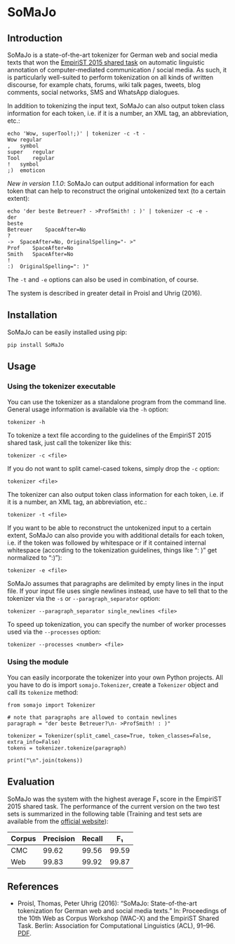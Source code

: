 # SoMaJo #

## Introduction ##

SoMaJo is a state-of-the-art tokenizer for German web and social media
texts that won
the
[EmpiriST 2015 shared task](https://sites.google.com/site/empirist2015/) on
automatic linguistic annotation of computer-mediated communication /
social media. As such, it is particularly well-suited to perform
tokenization on all kinds of written discourse, for example chats,
forums, wiki talk pages, tweets, blog comments, social networks, SMS
and WhatsApp dialogues.

In addition to tokenizing the input text, SoMaJo can also output token
class information for each token, i.e. if it is a number, an XML tag,
an abbreviation, etc.:

    echo 'Wow, superTool!;)' | tokenizer -c -t -
    Wow	regular
    ,	symbol
    super	regular
    Tool	regular
    !	symbol
    ;)	emoticon

*New in version 1.1.0*: SoMaJo can output additional information for
each token that can help to reconstruct the original untokenized text
(to a certain extent):

    echo 'der beste Betreuer? - >ProfSmith! : )' | tokenizer -c -e -
    der	
    beste	
    Betreuer	SpaceAfter=No
    ?	
    ->	SpaceAfter=No, OriginalSpelling="- >"
    Prof	SpaceAfter=No
    Smith	SpaceAfter=No
    !	
    :)	OriginalSpelling=": )"

The `-t` and `-e` options can also be used in combination, of course.

The system is described in greater detail in Proisl and Uhrig (2016).


## Installation ##

SoMaJo can be easily installed using pip:

    pip install SoMaJo


## Usage ##

### Using the tokenizer executable

You can use the tokenizer as a standalone program from the command
line. General usage information is available via the `-h` option:

    tokenizer -h

To tokenize a text file according to the guidelines of the EmpiriST
2015 shared task, just call the tokenizer like this:

    tokenizer -c <file>

If you do not want to split camel-cased tokens, simply drop the `-c`
option:

    tokenizer <file>

The tokenizer can also output token class information for each token,
i.e. if it is a number, an XML tag, an abbreviation, etc.:

    tokenizer -t <file>

If you want to be able to reconstruct the untokenized input to a
certain extent, SoMaJo can also provide you with additional details
for each token, i.e. if the token was followed by whitespace or if it
contained internal whitespace (according to the tokenization
guidelines, things like “: )” get normalized to “:)”):

    tokenizer -e <file>

SoMaJo assumes that paragraphs are delimited by empty lines in the
input file. If your input file uses single newlines instead, use have
to tell that to the tokenizer via the `-s` or `--paragraph_separator`
option:

    tokenizer --paragraph_separator single_newlines <file>

To speed up tokenization, you can specify the number of worker
processes used via the `--processes` option:

    tokenizer --processes <number> <file>


### Using the module ###

You can easily incorporate the tokenizer into your own Python
projects. All you have to do is import `somajo.Tokenizer`, create a
`Tokenizer` object and call its `tokenize` method:

    from somajo import Tokenizer

    # note that paragraphs are allowed to contain newlines
    paragraph = "der beste Betreuer?\n- >ProfSmith! : )"

    tokenizer = Tokenizer(split_camel_case=True, token_classes=False, extra_info=False)
    tokens = tokenizer.tokenize(paragraph)

    print("\n".join(tokens))


## Evaluation ##

SoMaJo was the system with the highest average F₁ score in the
EmpiriST 2015 shared task. The performance of the current version on
the two test sets is summarized in the following table (Training and
test sets are available from
the
[official website](https://sites.google.com/site/empirist2015/home/gold)):

| Corpus | Precision | Recall | F₁    |
|--------|-----------|--------|-------|
| CMC    | 99.62     | 99.56  | 99.59 |
| Web    | 99.83     | 99.92  | 99.87 |


## References ##

-   Proisl, Thomas, Peter Uhrig (2016): “SoMaJo: State-of-the-art
    tokenization for German web and social media texts.” In:
    Proceedings of the 10th Web as Corpus Workshop (WAC-X) and the
    EmpiriST Shared Task. Berlin: Association for Computational
    Linguistics (ACL),
    91–96. [PDF](http://aclweb.org/anthology/W16-2607).
